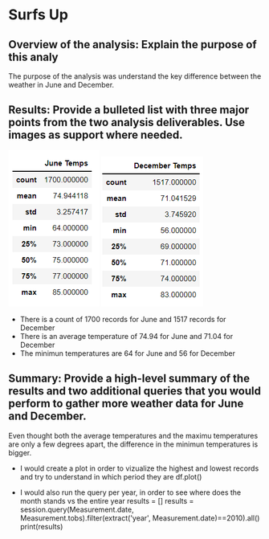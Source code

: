 # Surfs Up

## Overview of the analysis: Explain the purpose of this analy
The purpose of the analysis was understand the key difference between the weather in June and December.

## Results: Provide a bulleted list with three major points from the two analysis deliverables. Use images as support where needed.

![JuneTemp](https://github.com/bernardinoe/surfs_up/blob/main/JuneTemps.PNG)
![DecemberTemp](https://github.com/bernardinoe/surfs_up/blob/main/DecemberTemps.PNG)

- There is a count of 1700 records for June and 1517 records for December
- There is an average temperature of 74.94 for June and 71.04 for December
- The minimun temperatures are 64 for June and 56 for December

## Summary: Provide a high-level summary of the results and two additional queries that you would perform to gather more weather data for June and December.

Even thought both the average temperatures and the maximu temperatures are only a few degrees apart, the difference in the minimun temperatures is bigger. 

- I would create a plot in order to vizualize the highest and lowest records and try to understand in which period they are
df.plot()

- I would also run the query per year, in order to see where does the month stands vs the entire year
results = []
results = session.query(Measurement.date, Measurement.tobs).filter(extract('year', Measurement.date)==2010).all()
print(results)